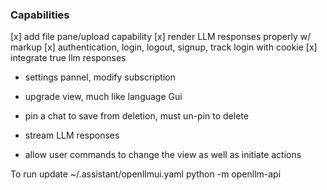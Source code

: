 ### Capabilities
[x] add file pane/upload capability
[x] render LLM responses properly w/ markup
[x] authentication, login, logout, signup, track login with cookie
[x] integrate true llm responses
- settings pannel, modify subscription

- upgrade view, much like language Gui
- pin a chat to save from deletion, must un-pin to delete
- stream LLM responses
- allow user commands to change the view as well as initiate actions

To run
update ~/.assistant/openllmui.yaml
python -m openllm-api